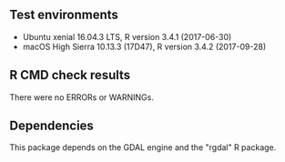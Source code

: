 ## Test environments
* Ubuntu xenial 16.04.3 LTS, R version 3.4.1 (2017-06-30)
* macOS High Sierra 10.13.3 (17D47), R version 3.4.2 (2017-09-28)

## R CMD check results
There were no ERRORs or WARNINGs. 


## Dependencies
This package depends on the GDAL engine and the "rgdal" R package.

